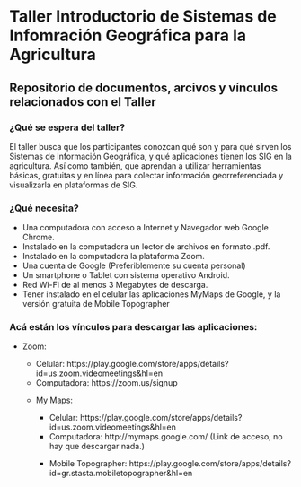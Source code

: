 # Taller Introductorio de Sistemas de Infomración Geográfica para la Agricultura

<h2>Repositorio de documentos, arcivos y vínculos relacionados con el Taller</h2>

<h3>¿Qué se espera del taller?</h3>

<p>El taller busca que los participantes conozcan qué son y para qué sirven los Sistemas de Información Geográfica, y qué aplicaciones tienen los SIG en la agricultura. Así como también, que aprendan a utilizar herramientas básicas, gratuitas y en línea para colectar información georreferenciada y visualizarla en plataformas de SIG.</p> 

<h3>¿Qué necesita?</h3>
 <ul>
<li>Una computadora con acceso a Internet y Navegador web Google Chrome.</li>
<li>Instalado en la computadora un lector de archivos en formato .pdf.</li>
<li>Instalado en la computadora la plataforma Zoom.</li>
<li>Una cuenta de Google (Preferiblemente su cuenta personal)</li>
<li>Un smartphone o Tablet con sistema operativo Android.</li>
<li>Red Wi-Fi de al menos 3 Megabytes de descarga.</li>
<li>Tener instalado en el celular las aplicaciones MyMaps de Google, y la versión gratuita de Mobile Topographer</li>
</ul>

<h3>Acá están los vínculos para descargar las aplicaciones:</h3>

 <ul>
  <li>Zoom:</li>
  <ul>
    <li>Celular: https://play.google.com/store/apps/details?id=us.zoom.videomeetings&hl=en</li>
    <li>Computadora: https://zoom.us/signup </li>
  </ul>
 <ul>
  <li>My Maps:</li>
  <ul>
    <li>Celular: https://play.google.com/store/apps/details?id=us.zoom.videomeetings&hl=en</li>
    <li>Computadora: http://mymaps.google.com/ (Link de acceso, no hay que descargar nada.)</li>
  </ul>
   <ul>
  <li>Mobile Topographer: https://play.google.com/store/apps/details?id=gr.stasta.mobiletopographer&hl=en </li>
  
   

